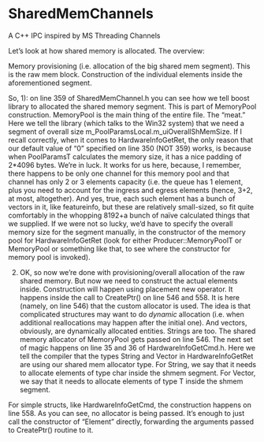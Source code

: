 # SharedMemChannels
A C++ IPC inspired by MS Threading Channels

Let’s look at how shared memory is allocated. The overview:

Memory provisioning (i.e. allocation of the big shared mem segment). This is the raw mem block.
Construction of the individual elements inside the aforementioned segment.
 
So, 1): on line 359 of SharedMemChannel.h you can see how we tell boost library to allocated the shared memory segment. This is part of MemoryPool construction. MemoryPool is the main thing of the entire file. The “meat.” Here we tell the library (which talks to the Win32 system) that we need a segment of overall size m_PoolParamsLocal.m_uiOverallShMemSize. If I recall correctly, when it comes to HardwareInfoGetRet, the only reason that our default value of “0” specified on line 350 (NOT 359) works, is because when PoolParamsT calculates the memory size, it has a nice padding of 2*4096 bytes. We’re in luck. It works for us here, because, I remember, there happens to be only one channel for this memory pool and that channel has only 2 or 3 elements capacity (i.e. the queue has 1 element, plus you need to account for the ingress and egress elements (hence, 3+2, at most, altogether). And yes, true, each such element has a bunch of vectors in it, like featureinfo, but these are relatively small-sized, so fit quite comfortably in the whopping 8192+a bunch of naïve calculated things that we supplied. If we were not so lucky, we’d have to specify the overall memory size for the segment manually, in the constructor of the memory pool for HardwareInfoGetRet (look for either Producer<HardwareInfoGetRet>::MemoryPoolT or MemoryPool<HardwareInfoGetRet> or something like that, to see where the constructor for memory pool is invoked).
 
2) OK, so now we’re done with provisioning/overall allocation of the raw shared memory. But now we need to construct the actual elements inside. Construction will happen using placement new operator. It happens inside the call to CreatePtr() on line 546 and 558. It is here (namely, on line 546) that the custom allocator is used. The idea is that complicated structures may want to do *dynamic* allocation (i.e. when additional reallocations may happen after the initial one). And vectors, obviously, are dynamically allocated entities. Strings are too. The shared memory allocator of MemoryPool gets passed on line 546. The next set of magic happens on line 35 and 36 of HardwareInfoGetCmd.h. Here we tell the compiler that the types String and Vector in HardwareInfoGetRet  are using our shared mem allocator type. For String, we say that it needs to allocate elements of type char inside the shmem segment. For Vector<T>, we say that it needs to allocate elements of type T inside the shmem segment.

 
For simple structs, like HardwareInfoGetCmd, the construction happens on line 558. As you can see, no allocator is being passed. It’s enough to just call the constructor of “Element” directly, forwarding the arguments passed to CreatePtr() routine to it.
